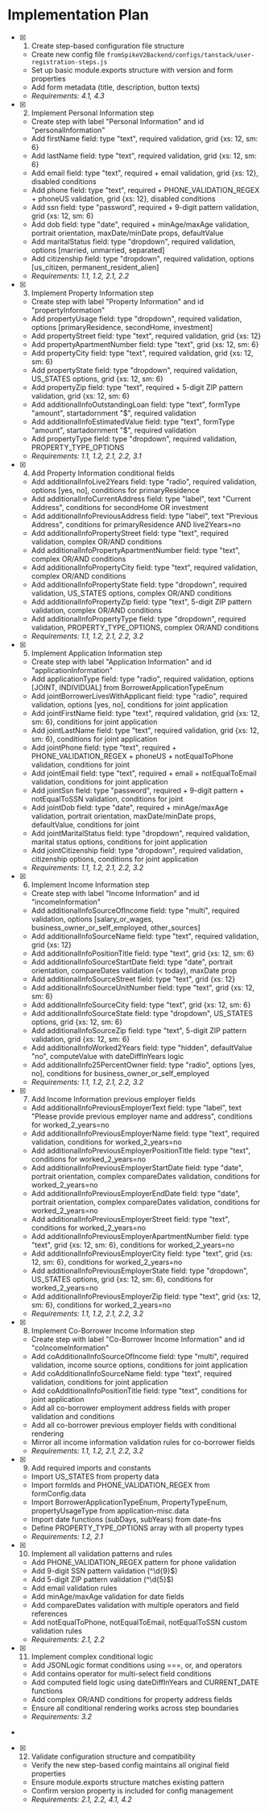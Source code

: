 # Implementation Plan

- [x] 1. Create step-based configuration file structure





  - Create new config file `fromSpikeV2Backend/configs/tanstack/user-registration-steps.js`
  - Set up basic module.exports structure with version and form properties
  - Add form metadata (title, description, button texts)
  - _Requirements: 4.1, 4.3_

- [x] 2. Implement Personal Information step





  - Create step with label "Personal Information" and id "personalInformation"
  - Add firstName field: type "text", required validation, grid {xs: 12, sm: 6}
  - Add lastName field: type "text", required validation, grid {xs: 12, sm: 6}
  - Add email field: type "text", required + email validation, grid {xs: 12}, disabled conditions
  - Add phone field: type "text", required + PHONE_VALIDATION_REGEX + phoneUS validation, grid {xs: 12}, disabled conditions
  - Add ssn field: type "password", required + 9-digit pattern validation, grid {xs: 12, sm: 6}
  - Add dob field: type "date", required + minAge/maxAge validation, portrait orientation, maxDate/minDate props, defaultValue
  - Add maritalStatus field: type "dropdown", required validation, options [married, unmarried, separated]
  - Add citizenship field: type "dropdown", required validation, options [us_citizen, permanent_resident_alien]
  - _Requirements: 1.1, 1.2, 2.1, 2.2_

- [x] 3. Implement Property Information step





  - Create step with label "Property Information" and id "propertyInformation"
  - Add propertyUsage field: type "dropdown", required validation, options [primaryResidence, secondHome, investment]
  - Add propertyStreet field: type "text", required validation, grid {xs: 12}
  - Add propertyApartmentNumber field: type "text", grid {xs: 12, sm: 6}
  - Add propertyCity field: type "text", required validation, grid {xs: 12, sm: 6}
  - Add propertyState field: type "dropdown", required validation, US_STATES options, grid {xs: 12, sm: 6}
  - Add propertyZip field: type "text", required + 5-digit ZIP pattern validation, grid {xs: 12, sm: 6}
  - Add additionalInfoOutstandingLoan field: type "text", formType "amount", startadornment "$", required validation
  - Add additionalInfoEstimatedValue field: type "text", formType "amount", startadornment "$", required validation
  - Add propertyType field: type "dropdown", required validation, PROPERTY_TYPE_OPTIONS
  - _Requirements: 1.1, 1.2, 2.1, 2.2, 3.1_

- [x] 4. Add Property Information conditional fields





  - Add additionalInfoLive2Years field: type "radio", required validation, options [yes, no], conditions for primaryResidence
  - Add additionalInfoCurrentAddress field: type "label", text "Current Address", conditions for secondHome OR investment
  - Add additionalInfoPreviousAddress field: type "label", text "Previous Address", conditions for primaryResidence AND live2Years=no
  - Add additionalInfoPropertyStreet field: type "text", required validation, complex OR/AND conditions
  - Add additionalInfoPropertyApartmentNumber field: type "text", complex OR/AND conditions
  - Add additionalInfoPropertyCity field: type "text", required validation, complex OR/AND conditions
  - Add additionalInfoPropertyState field: type "dropdown", required validation, US_STATES options, complex OR/AND conditions
  - Add additionalInfoPropertyZip field: type "text", 5-digit ZIP pattern validation, complex OR/AND conditions
  - Add additionalInfoPropertyType field: type "dropdown", required validation, PROPERTY_TYPE_OPTIONS, complex OR/AND conditions
  - _Requirements: 1.1, 1.2, 2.1, 2.2, 3.2_

- [x] 5. Implement Application Information step





  - Create step with label "Application Information" and id "applicationInformation"
  - Add applicationType field: type "radio", required validation, options [JOINT, INDIVIDUAL] from BorrowerApplicationTypeEnum
  - Add jointBorrowerLivesWithApplicant field: type "radio", required validation, options [yes, no], conditions for joint application
  - Add jointFirstName field: type "text", required validation, grid {xs: 12, sm: 6}, conditions for joint application
  - Add jointLastName field: type "text", required validation, grid {xs: 12, sm: 6}, conditions for joint application
  - Add jointPhone field: type "text", required + PHONE_VALIDATION_REGEX + phoneUS + notEqualToPhone validation, conditions for joint
  - Add jointEmail field: type "text", required + email + notEqualToEmail validation, conditions for joint application
  - Add jointSsn field: type "password", required + 9-digit pattern + notEqualToSSN validation, conditions for joint
  - Add jointDob field: type "date", required + minAge/maxAge validation, portrait orientation, maxDate/minDate props, defaultValue, conditions for joint
  - Add jointMaritalStatus field: type "dropdown", required validation, marital status options, conditions for joint application
  - Add jointCitizenship field: type "dropdown", required validation, citizenship options, conditions for joint application
  - _Requirements: 1.1, 1.2, 2.1, 2.2, 3.2_

- [x] 6. Implement Income Information step





  - Create step with label "Income Information" and id "incomeInformation"
  - Add additionalInfoSourceOfIncome field: type "multi", required validation, options [salary_or_wages, business_owner_or_self_employed, other_sources]
  - Add additionalInfoSourceName field: type "text", required validation, grid {xs: 12}
  - Add additionalInfoPositionTitle field: type "text", grid {xs: 12, sm: 6}
  - Add additionalInfoSourceStartDate field: type "date", portrait orientation, compareDates validation (< today), maxDate prop
  - Add additionalInfoSourceStreet field: type "text", grid {xs: 12}
  - Add additionalInfoSourceUnitNumber field: type "text", grid {xs: 12, sm: 6}
  - Add additionalInfoSourceCity field: type "text", grid {xs: 12, sm: 6}
  - Add additionalInfoSourceState field: type "dropdown", US_STATES options, grid {xs: 12, sm: 6}
  - Add additionalInfoSourceZip field: type "text", 5-digit ZIP pattern validation, grid {xs: 12, sm: 6}
  - Add additionalInfoWorked2Years field: type "hidden", defaultValue "no", computeValue with dateDiffInYears logic
  - Add additionalInfo25PercentOwner field: type "radio", options [yes, no], conditions for business_owner_or_self_employed
  - _Requirements: 1.1, 1.2, 2.1, 2.2, 3.2_

- [x] 7. Add Income Information previous employer fields





  - Add additionalInfoPreviousEmployerText field: type "label", text "Please provide previous employer name and address", conditions for worked_2_years=no
  - Add additionalInfoPreviousEmployerName field: type "text", required validation, conditions for worked_2_years=no
  - Add additionalInfoPreviousEmployerPositionTitle field: type "text", conditions for worked_2_years=no
  - Add additionalInfoPreviousEmployerStartDate field: type "date", portrait orientation, complex compareDates validation, conditions for worked_2_years=no
  - Add additionalInfoPreviousEmployerEndDate field: type "date", portrait orientation, complex compareDates validation, conditions for worked_2_years=no
  - Add additionalInfoPreviousEmployerStreet field: type "text", conditions for worked_2_years=no
  - Add additionalInfoPreviousEmployerApartmentNumber field: type "text", grid {xs: 12, sm: 6}, conditions for worked_2_years=no
  - Add additionalInfoPreviousEmployerCity field: type "text", grid {xs: 12, sm: 6}, conditions for worked_2_years=no
  - Add additionalInfoPreviousEmployerState field: type "dropdown", US_STATES options, grid {xs: 12, sm: 6}, conditions for worked_2_years=no
  - Add additionalInfoPreviousEmployerZip field: type "text", grid {xs: 12, sm: 6}, conditions for worked_2_years=no
  - _Requirements: 1.1, 1.2, 2.1, 2.2, 3.2_

- [x] 8. Implement Co-Borrower Income Information step





  - Create step with label "Co-Borrower Income Information" and id "coIncomeInformation"
  - Add coAdditionalInfoSourceOfIncome field: type "multi", required validation, income source options, conditions for joint application
  - Add coAdditionalInfoSourceName field: type "text", required validation, conditions for joint application
  - Add coAdditionalInfoPositionTitle field: type "text", conditions for joint application
  - Add all co-borrower employment address fields with proper validation and conditions
  - Add all co-borrower previous employer fields with conditional rendering
  - Mirror all income information validation rules for co-borrower fields
  - _Requirements: 1.1, 1.2, 2.1, 2.2, 3.2_

- [x] 9. Add required imports and constants





  - Import US_STATES from property data
  - Import formIds and PHONE_VALIDATION_REGEX from formConfig.data
  - Import BorrowerApplicationTypeEnum, PropertyTypeEnum, propertyUsageType from application-misc.data
  - Import date functions (subDays, subYears) from date-fns
  - Define PROPERTY_TYPE_OPTIONS array with all property types
  - _Requirements: 1.2, 2.1_

- [x] 10. Implement all validation patterns and rules





  - Add PHONE_VALIDATION_REGEX pattern for phone validation
  - Add 9-digit SSN pattern validation (^\\d{9}$)
  - Add 5-digit ZIP pattern validation (^\\d{5}$)
  - Add email validation rules
  - Add minAge/maxAge validation for date fields
  - Add compareDates validation with multiple operators and field references
  - Add notEqualToPhone, notEqualToEmail, notEqualToSSN custom validation rules
  - _Requirements: 2.1, 2.2_

- [x] 11. Implement complex conditional logic





  - Add JSONLogic format conditions using ===, or, and operators
  - Add contains operator for multi-select field conditions
  - Add computed field logic using dateDiffInYears and CURRENT_DATE functions
  - Add complex OR/AND conditions for property address fields
  - Ensure all conditional rendering works across step boundaries
  - _Requirements: 3.2_
-

- [x] 12. Validate configuration structure and compatibility





  - Verify the new step-based config maintains all original field properties
  - Ensure module.exports structure matches existing pattern
  - Confirm version property is included for config management
  - _Requirements: 2.1, 2.2, 4.1, 4.2_